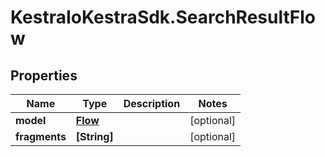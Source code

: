 # KestraIoKestraSdk.SearchResultFlow

## Properties

Name | Type | Description | Notes
------------ | ------------- | ------------- | -------------
**model** | [**Flow**](Flow.md) |  | [optional] 
**fragments** | **[String]** |  | [optional] 


